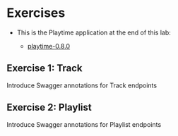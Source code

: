 # Exercises

- This is the Playtime application at the end of this lab:

  - [playtime-0.8.0](https://github.com/wit-hdip-comp-sci-2023/full-stack-1/tree/main/prj/playtime/playtime-0.8.0)

  

## Exercise 1: Track

Introduce Swagger annotations for Track endpoints

## Exercise 2: Playlist

Introduce Swagger annotations for Playlist endpoints

